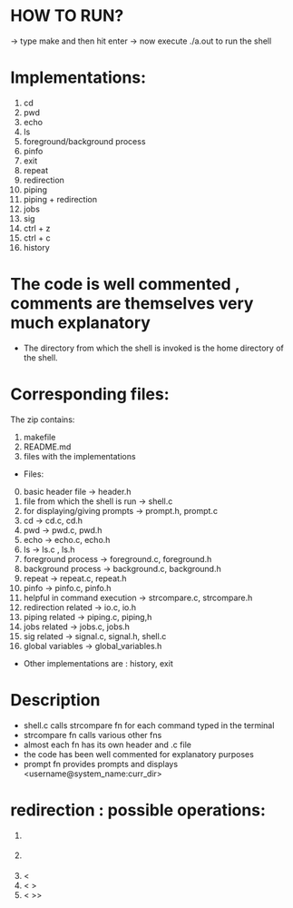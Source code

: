 # HOW TO RUN?
-> type make and then hit enter
-> now execute ./a.out to run the shell



# Implementations:
1. cd 
2. pwd
3. echo
4. ls
5. foreground/background process
6. pinfo
7. exit
8. repeat
9. redirection
10. piping
11. piping + redirection
12. jobs
13. sig
14. ctrl + z
15. ctrl + c
16. history


# The code is well commented , comments are themselves very much explanatory

- The directory from which the shell is invoked is the home directory of the shell.



# Corresponding files:

The zip contains:
1. makefile
2. README.md
3. files with the implementations


- Files:
0. basic header file -> header.h
1. file from which the shell is run -> shell.c 
2. for displaying/giving prompts -> prompt.h, prompt.c
3. cd -> cd.c, cd.h
4. pwd -> pwd.c, pwd.h
5. echo -> echo.c, echo.h
6. ls -> ls.c , ls.h
7. foreground process -> foreground.c, foreground.h
8. background process -> background.c, background.h
9. repeat -> repeat.c, repeat.h
10. pinfo -> pinfo.c, pinfo.h
11. helpful in command execution -> strcompare.c, strcompare.h
12. redirection related -> io.c, io.h
13. piping related -> piping.c, piping,h
14. jobs related -> jobs.c, jobs.h
15. sig related -> signal.c, signal.h, shell.c 
16. global variables -> global_variables.h

- Other implementations are : history, exit

# Description
- shell.c calls strcompare fn for each command typed in the terminal
- strcompare fn calls various other fns
- almost each fn has its own header and .c file
- the code has been well commented for explanatory purposes
- prompt fn provides prompts and displays <username@system_name:curr_dir>


# redirection : possible operations:
1. > 
2. >>
3. <
4. < >
5. < >>
